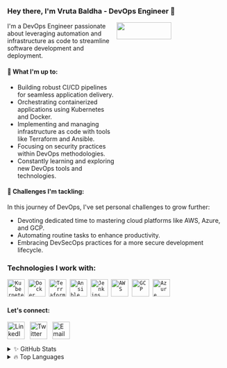 ### Hey there, I'm Vruta Baldha - DevOps Engineer 👋

<img align="right" src="https://media.giphy.com/media/STroE7bTBLTzxQUrZc/giphy.gif" width="50%" height="10%"/>

I'm a DevOps Engineer passionate about leveraging automation and infrastructure as code to streamline software development and deployment.

#### 💼 What I'm up to:

- Building robust CI/CD pipelines for seamless application delivery.
- Orchestrating containerized applications using Kubernetes and Docker.
- Implementing and managing infrastructure as code with tools like Terraform and Ansible.
- Focusing on security practices within DevOps methodologies.
- Constantly learning and exploring new DevOps tools and technologies.

#### 🌱 Challenges I'm tackling:

In this journey of DevOps, I've set personal challenges to grow further:

- Devoting dedicated time to mastering cloud platforms like AWS, Azure, and GCP.
- Automating routine tasks to enhance productivity.
- Embracing DevSecOps practices for a more secure development lifecycle.

### Technologies I work with:

<p align="left">
  <code><img src="https://img.icons8.com/color/48/000000/kubernetes.png" alt="Kubernetes" width="40" height="40" /></code>&nbsp;
  <code><img src="https://img.icons8.com/color/48/000000/docker.png" alt="Docker" width="40" height="40" /></code>&nbsp;
  <code><img src="https://img.icons8.com/color/48/000000/terraform.png" alt="Terraform" width="40" height="40" /></code>&nbsp;
  <code><img src="https://img.icons8.com/color/48/000000/ansible.png" alt="Ansible" width="40" height="40" /></code>&nbsp;
  <code><img src="https://img.icons8.com/color/48/000000/jenkins.png" alt="Jenkins" width="40" height="40" /></code>&nbsp;
  <code><img src="https://img.icons8.com/color/48/000000/aws.png" alt="AWS" width="40" height="40" /></code>&nbsp;
  <code><img src="https://img.icons8.com/color/48/000000/google-cloud-platform.png" alt="GCP" width="40" height="40" /></code>&nbsp;
  <code><img src="https://img.icons8.com/color/48/000000/microsoft-azure.png" alt="Azure" width="40" height="40" /></code>&nbsp;
</p>

#### Let's connect:

<p align="left">
  <a href="https://www.linkedin.com/in/vruta-baldha/" target="blank"><img align="center" src="https://img.icons8.com/color/48/000000/linkedin.png" alt="LinkedIn" height="40" width="40" /></a>&nbsp;&nbsp;
  <a href="https://www.twitter.com/BaldhaVruta" target="blank"><img align="center" src="https://img.icons8.com/color/48/000000/twitter.png" alt="Twitter" height="40" width="40" /></a>&nbsp;&nbsp;
  <a href="mailto:vruta@example.com" target="blank"><img align="center" src="https://img.icons8.com/color/48/000000/email.png" alt="Email" height="40" width="40" /></a>&nbsp;&nbsp;
</p>

<details>
  <summary>✨ GitHub Stats</summary>
  <br>
  <img align="left" alt="Vruta's GitHub Stats" src="https://github-readme-stats.vercel.app/api?username=vrutabaldha08&show_icons=true&theme=dracula" />
  <br><br><br><br><br><br><br><br><br><br><br><br>
</details>

<details>
  <summary>🔥 Top Languages</summary>
  <br>
  <img align="left" alt="Vruta's Top Languages" src="https://github-readme-stats.vercel.app/api/top-langs/?username=vrutabaldha08&theme=dracula" />
  <br><br><br><br><br><br><br><br><br><br><br><br>
</details>
